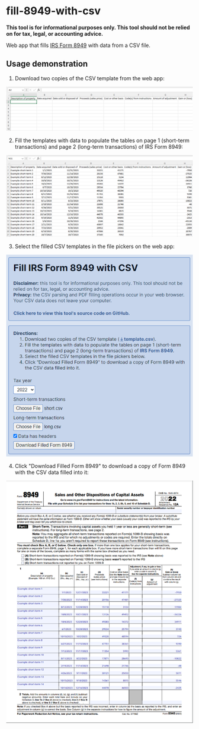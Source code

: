 # fill-8949-with-csv

**This tool is for informational purposes only. This tool should not be relied on for tax, legal, or accounting advice.**

Web app that fills [IRS Form 8949](https://www.irs.gov/form8949) with data from a CSV file.

## Usage demonstration

1. Download two copies of the CSV template from the web app:

![Empty CSV template shown in Excel](./.github/1.png)

2. Fill the templates with data to populate the tables on page 1 (short-term transactions) and page 2 (long-term transactions) of IRS Form 8949:

![CSV template shown in Excel populated with fake short-term transactions for demonstration](./.github/2.png)

3. Select the filled CSV templates in the file pickers on the web app:

![The fill-8949-with-csv web app with the file pickers set to example templates](./.github/3.png)

4. Click "Download Filled Form 8949" to download a copy of Form 8949 with the CSV data filled into it:

![A 2022 IRS Form 8949 with the transactions from the CSV populated into it](./.github/4.png)
